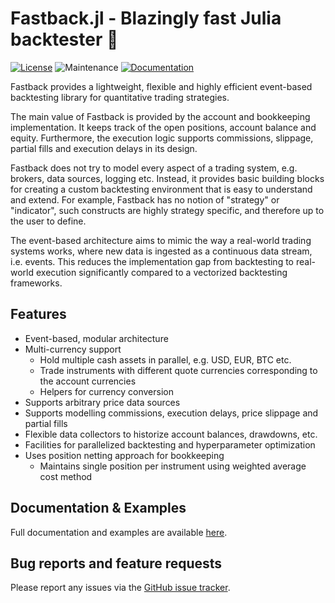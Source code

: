 # Fastback.jl - Blazingly fast Julia backtester 🚀

[![License](https://img.shields.io/badge/License-MIT-yellow.svg)](./LICENSE)
![Maintenance](https://img.shields.io/maintenance/yes/2024)
[![Documentation](https://img.shields.io/badge/docs-stable-blue.svg)](https://rbeeli.github.io/Fastback.jl/)

Fastback provides a lightweight, flexible and highly efficient event-based backtesting library for quantitative trading strategies.

The main value of Fastback is provided by the account and bookkeeping implementation.
It keeps track of the open positions, account balance and equity.
Furthermore, the execution logic supports commissions, slippage, partial fills and execution delays in its design.

Fastback does not try to model every aspect of a trading system, e.g. brokers, data sources, logging etc.
Instead, it provides basic building blocks for creating a custom backtesting environment that is easy to understand and extend.
For example, Fastback has no notion of "strategy" or "indicator", such constructs are highly strategy specific, and therefore up to the user to define.

The event-based architecture aims to mimic the way a real-world trading systems works, where new data is ingested as a continuous data stream, i.e. events.
This reduces the implementation gap from backtesting to real-world execution significantly compared to a vectorized backtesting frameworks.

## Features

- Event-based, modular architecture
- Multi-currency support
  - Hold multiple cash assets in parallel, e.g. USD, EUR, BTC etc.
  - Trade instruments with different quote currencies corresponding to the account currencies
  - Helpers for currency conversion
- Supports arbitrary price data sources
- Supports modelling commissions, execution delays, price slippage and partial fills
- Flexible data collectors to historize account balances, drawdowns, etc.
- Facilities for parallelized backtesting and hyperparameter optimization
- Uses position netting approach for bookkeeping
  - Maintains single position per instrument using weighted average cost method

## Documentation & Examples

Full documentation and examples are available [here](https://rbeeli.github.io/Fastback.jl/).

## Bug reports and feature requests

Please report any issues via the [GitHub issue tracker](https://github.com/rbeeli/Fastback.jl/issues).
